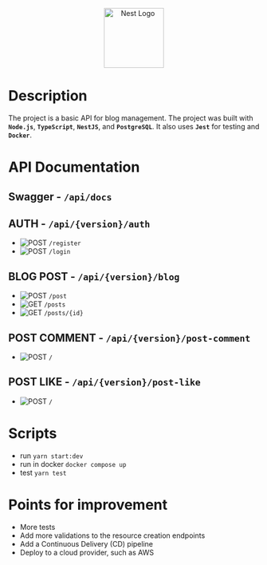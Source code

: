 <p align="center">
  <a href="http://nestjs.com/" target="blank"><img src="https://nestjs.com/img/logo-small.svg" width="120" alt="Nest Logo" /></a>
</p>

[circleci-image]:
	https://img.shields.io/circleci/build/github/nestjs/nest/master?token=abc123def456
[circleci-url]: https://circleci.com/gh/nestjs/nest

# **Description**

The project is a basic API for blog management. The project was built with
**`Node.js`**, **`TypeScript`**, **`NestJS`**, and **`PostgreSQL`**. It also
uses **`Jest`** for testing and **`Docker`**.

# **API Documentation**

## **Swagger** - `/api/docs`

## **AUTH** - `/api/{version}/auth`

- ![POST](https://img.shields.io/badge/POST-49CC90?style=for-the-badge&logo=http)
  `/register`
- ![POST](https://img.shields.io/badge/POST-49CC90?style=for-the-badge&logo=http)
  `/login`

## **BLOG POST** - `/api/{version}/blog`

- ![POST](https://img.shields.io/badge/POST-49CC90?style=for-the-badge&logo=http)
  `/post`
- ![GET](https://img.shields.io/badge/GET-61AFEF?style=for-the-badge&logo=http)
  `/posts`
- ![GET](https://img.shields.io/badge/GET-61AFEF?style=for-the-badge&logo=http)
  `/posts/{id}`

## **POST COMMENT** - `/api/{version}/post-comment`

- ![POST](https://img.shields.io/badge/POST-49CC90?style=for-the-badge&logo=http)
  `/`

## **POST LIKE** - `/api/{version}/post-like`

- ![POST](https://img.shields.io/badge/POST-49CC90?style=for-the-badge&logo=http)
  `/`

# Scripts

- run `yarn start:dev`
- run in docker `docker compose up`
- test `yarn test`

# Points for improvement

- More tests
- Add more validations to the resource creation endpoints
- Add a Continuous Delivery (CD) pipeline
- Deploy to a cloud provider, such as AWS
